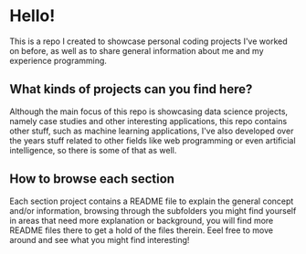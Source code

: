# Hello!
This is a repo I created to showcase personal coding projects I've worked on before, as well as to share general information about me and my experience programming.

## What kinds of projects can you find here?
Although the main focus of this repo is showcasing data science projects, namely case studies and other interesting applications, this repo contains other stuff, such as machine learning applications, I've also developed over the years stuff related to other fields like web programming or even artificial intelligence, so there is some of that as well.

## How to browse each section
Each section project contains a README file to explain the general concept and/or information, browsing through the subfolders you might find yourself in areas that need more explanation or background, you will find more README files there to get a hold of the files therein. Eeel free to move around and see what you might find interesting!
